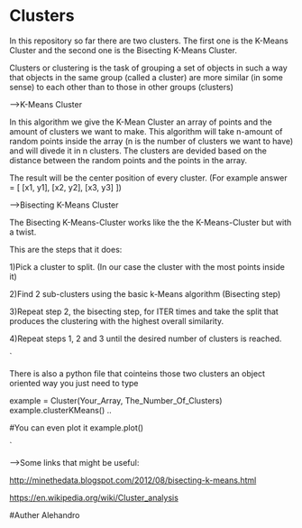 # Clusters

In this repository so far there are two clusters. The first one is the K-Means Cluster and the second one is the
Bisecting K-Means Cluster.

Clusters or clustering is the task of grouping a set of objects in such a way that objects in the same group (called a cluster) 
are more similar (in some sense) to each other than to those in other groups (clusters)

-->K-Means Cluster

In this algorithm we give the K-Mean Cluster an array of points and the amount of clusters we want to make.
This algorithm will take n-amount of random points inside the array (n is the number of clusters we want to have) and will
divede it in n clusters. The clusters are devided based on the distance between the random points and the points in the array.


The result will be the center position of every cluster. (For example answer = [ [x1, y1], [x2, y2], [x3, y3] ])


-->Bisecting K-Means Cluster

The Bisecting K-Means-Cluster works like the the K-Means-Cluster but with a twist.


This are the steps that it does:


1)Pick a cluster to split. (In our case the cluster with the most points inside it)

2)Find 2 sub-clusters using the basic k-Means algorithm (Bisecting step)

3)Repeat step 2, the bisecting step, for ITER times and take the split that produces the clustering with the highest overall similarity.

4)Repeat steps 1, 2 and 3 until the desired number of clusters is reached.

`

There is also a python file that cointeins those two clusters an object oriented way you just need to type

example = Cluster(Your_Array, The_Number_Of_Clusters)
example.clusterKMeans() ..

#You can even plot it 
example.plot()

`

-->Some links that might be useful:

http://minethedata.blogspot.com/2012/08/bisecting-k-means.html

https://en.wikipedia.org/wiki/Cluster_analysis


#Auther Alehandro
